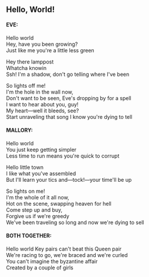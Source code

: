 ## Hello, World!
#### EVE:   
Hello world  
Hey, have you been growing?  
Just like me you're a little less green  

Hey there lamppost   
Whatcha knowin  
Ssh! I'm a shadow, don't go telling where I've been  

So lights off me!  
I'm the hole in the wall now,  
Don't want to be seen, Eve's dropping by for a spell   
I want to hear about you, guy!  
My heart—well it bleeds, see?    
Start unraveling that song I know you're dying to tell  

#### MALLORY:   
Hello world  
You just keep getting simpler  
Less time to run means you're quick to corrupt   

Hello little town  
I like what you've assembled   
But I'll learn your tics and—tock!—your time'll be up  

So lights on me!  
I'm the whole of it all now,   
Hot on the scene, swapping heaven for hell  
Come step up and buy,  
Forgive us if we're greedy  
We've been traveling so long and now we're dying to sell  

#### BOTH TOGETHER:  
Hello world
Key pairs can't beat this Queen pair  
We're racing to go, we're braced and we're curled   
You can't imagine the byzantine affair  
Created by a couple of girls  
